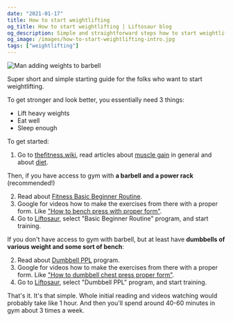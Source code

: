 ```yaml
---
date: "2021-01-17"
title: How to start weightlifting
og_title: How to start weightlifting | Liftosaur blog
og_description: Simple and straightforward steps how to start weightlifting
og_image: /images/how-to-start-weightlifting-intro.jpg
tags: ["weightlifting"]
---
```


![Man adding weights to barbell](../../images/how-to-start-weightlifting-intro.jpg)

Super short and simple starting guide for the folks who want to start weightlifting.

To get stronger and look better, you essentially need 3 things:

- Lift heavy weights
- Eat well
- Sleep enough

To get started:

1. Go to [thefitness.wiki](https://www.thefitness.wiki), read articles about [muscle gain](https://thefitness.wiki/muscle-building-101/) in general and about [diet](https://thefitness.wiki/improving-your-diet/).

Then, if you have access to gym with **a barbell and a power rack** (recommended!)

2. Read about [Fitness Basic Beginner Routine](https://thefitness.wiki/routines/r-fitness-basic-beginner-routine/).
3. Google for videos how to make the exercises from there with a proper form. Like ["How to bench press with proper form"](https://www.google.com/search?q=how+to+bench+press+proper+form).
4. Go to [Liftosaur](https://www.liftosaur.com), select "Basic Beginner Routine" program, and start training.

If you don't have access to gym with barbell, but at least have **dumbbells of various weight and some sort of bench**:

2. Read about [Dumbbell PPL](https://old.reddit.com/r/Fitness/comments/2e79y4/dumbbell_ppl_proposed_alternative_to_dumbbell/) program.
3. Google for videos how to make the exercises from there with a proper form. Like ["How to dumbbell chest press proper form"](https://www.google.com/search?q=How+to+dumbbell+chest+press+proper+form).
4. Go to [Liftosaur](https://www.liftosaur.com), select "Dumbbell PPL" program, and start training.

That's it. It's that simple. Whole initial reading and videos watching would probably take like 1 hour.
And then you'll spend around 40-60 minutes in gym about 3 times a week.
